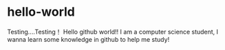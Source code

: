 # hello-world
Testing....Testing！
 Hello github world!!  I am a computer science student, I wanna learn some knowledge in github to help me study!
